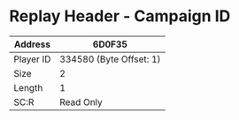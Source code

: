 
#  Replay Header - Campaign ID
Address   | 6D0F35
----------|-------------
Player ID | 334580 (Byte Offset: 1)
Size 	  | 2
Length 	  | 1
SC:R      | Read Only


